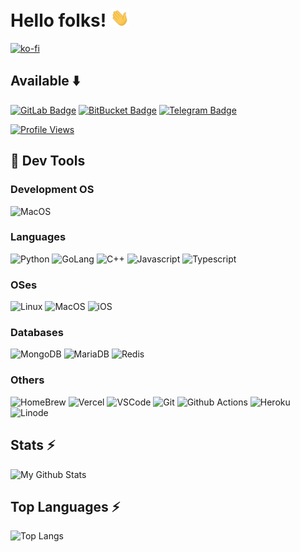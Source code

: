 # Hello folks! <img src="https://raw.githubusercontent.com/Divkix/Divkix/main/wave.gif" width="30px">

[![ko-fi](https://ko-fi.com/img/githubbutton_sm.svg)](https://ko-fi.com/I2I14WXLG)

## Available :arrow_down:
[![GitLab Badge](https://img.shields.io/badge/-GitLab-FCA121?style=flat-square&logo=GitLab&logoColor=white&link=https://www.gitlab.com/Divkix/)](https://www.gitlab.com/Divkix/)
[![BitBucket Badge](https://img.shields.io/badge/-Bitbucket-1E90FF?style=flat-square&logo=BitBucket&logoColor=white&link=https://www.bitbucket.org/Divkix/)](https://www.bitbucket.org/Divkix/)
[![Telegram Badge](https://img.shields.io/badge/-Telegram-0088CC?style=flat-square&logo=Telegram&logoColor=white&link=https://t.me/DivideProjects)](https://t.me/DivideProjects)

[![Profile Views](https://hits.seeyoufarm.com/api/count/incr/badge.svg?url=https://github.com/Divkix/&title=Profile%20Visits&edge_flat=true)](https://github.com/Divkix)


## :wrench: Dev Tools

### Development OS
![MacOS](https://img.shields.io/badge/-MacOS-black?style=flat-square&logo=apple&logoColor=white)

### Languages
![Python](https://img.shields.io/badge/-Python-3776AB?style=flat-square&logo=python&logoColor=white)
![GoLang](https://img.shields.io/badge/-GoLang-3776AB?style=flat-square&logo=go&logoColor=white)
![C++](https://img.shields.io/badge/-C++-3776AB?style=flat-square&logo=c%2B%2B&logoColor=white)
![Javascript](https://img.shields.io/badge/-Javascript-1E90FF?style=flat-square&logo=javascript)
![Typescript](https://img.shields.io/badge/-Typescript-white?style=flat-square&logo=typescript)

### OSes
![Linux](https://img.shields.io/badge/-Linux-black?style=flat-square&logo=Linux&logoColor=white)
![MacOS](https://img.shields.io/badge/-MacOS-black?style=flat-square&logo=apple)
![iOS](https://img.shields.io/badge/-iOS-black?style=flat-square&logo=apple)

### Databases
![MongoDB](https://img.shields.io/badge/-MongoDB-003B57?style=flat-square&logo=MongoDB&logoColor=white)
![MariaDB](https://img.shields.io/badge/-MariaDB-003545?style=flat-square&logo=MariaDB)
![Redis](https://img.shields.io/badge/-Redis-black?style=flat-square&logo=Redis)

### Others
![HomeBrew](https://img.shields.io/badge/-Homebrew-grey?style=flat-square&logo=homebrew)
![Vercel](https://img.shields.io/badge/-Vercel-000000?style=flat-square&logo=Vercel&logoColor=white)
![VSCode](https://img.shields.io/badge/VS_Code-0078D4?style=flat-square&logo=visual%20studio%20code&logoColor=white)
![Git](https://img.shields.io/badge/-Git-F05032?style=flat-square&logo=Git&logoColor=white)
![Github Actions](https://img.shields.io/badge/-Github_Actions-4F4A49?style=flat-square&logo=github-actions&logoColor=white)
![Heroku](https://img.shields.io/badge/-Heroku-6762A6?style=flat-square&logo=heroku&logoColor=white)
![Linode](https://img.shields.io/badge/-linode-grey?style=flat-square&logo=linode)


## Stats ⚡️
![My Github Stats](https://github-readme-stats.vercel.app/api?username=Divkix&show_icons=true&theme=radical)

## Top Languages ⚡️
![Top Langs](https://github-readme-stats.vercel.app/api/top-langs/?username=Divkix&layout=compact&theme=radical)
